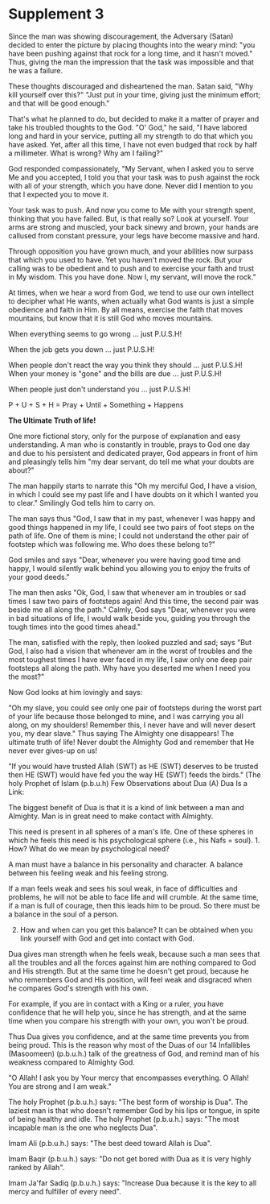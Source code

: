 Supplement 3
============

Since the man was showing discouragement, the Adversary (Satan) decided
to enter the picture by placing thoughts into the weary mind: "you have
been pushing against that rock for a long time, and it hasn't moved."
Thus, giving the man the impression that the task was impossible and
that he was a failure.

These thoughts discouraged and disheartened the man. Satan said, "Why
kill yourself over this?" "Just put in your time, giving just the
minimum effort; and that will be good enough."

That's what he planned to do, but decided to make it a matter of prayer
and take his troubled thoughts to the God. "O' God," he said, "I have
labored long and hard in your service, putting all my strength to do
that which you have asked. Yet, after all this time, I have not even
budged that rock by half a millimeter. What is wrong? Why am I
failing?"

God responded compassionately, "My Servant, when I asked you to serve
Me and you accepted, I told you that your task was to push against the
rock with all of your strength, which you have done. Never did I mention
to you that I expected you to move it.

Your task was to push. And now you come to Me with your strength spent,
thinking that you have failed. But, is that really so? Look at yourself.
Your arms are strong and muscled, your back sinewy and brown, your hands
are callused from constant pressure, your legs have become massive and
hard.

Through opposition you have grown much, and your abilities now surpass
that which you used to have. Yet you haven't moved the rock. But your
calling was to be obedient and to push and to exercise your faith and
trust in My wisdom. This you have done. Now I, my servant, will move the
rock."

At times, when we hear a word from God, we tend to use our own
intellect to decipher what He wants, when actually what God wants is
just a simple obedience and faith in Him. By all means, exercise the
faith that moves mountains, but know that it is still God who moves
mountains.

When everything seems to go wrong ... just P.U.S.H!

When the job gets you down ... just P.U.S.H!

When people don't react the way you think they should ... just P.U.S.H!
When your money is "gone" and the bills are due ... just P.U.S.H!

When people just don't understand you ... just P.U.S.H!

P + U + S + H = Pray + Until + Something + Happens


**The Ultimate Truth of life!**

One more fictional story, only for the purpose of explanation and easy
understanding. A man who is constantly in trouble, prays to God one day
and due to his persistent and dedicated prayer, God appears in front of
him and pleasingly tells him "my dear servant, do tell me what your
doubts are about?"

The man happily starts to narrate this "Oh my merciful God, I have a
vision, in which I could see my past life and I have doubts on it which
I wanted you to clear." Smilingly God tells him to carry on.

The man says thus "God, I saw that in my past, whenever I was happy and
good things happened in my life, I could see two pairs of foot steps on
the path of life. One of them is mine; I could not understand the other
pair of footstep which was following me. Who does these belong to?"

God smiles and says "Dear, whenever you were having good time and
happy, I would silently walk behind you allowing you to enjoy the fruits
of your good deeds."

The man then asks "Ok, God, I saw that whenever am in troubles or sad
times I saw two pairs of footsteps again! And this time, the second pair
was beside me all along the path." Calmly, God says "Dear, whenever you
were in bad situations of life, I would walk beside you, guiding you
through the tough times into the good times ahead."

The man, satisfied with the reply, then looked puzzled and sad; says
"But God, I also had a vision that whenever am in the worst of troubles
and the most toughest times I have ever faced in my life, I saw only one
deep pair footsteps all along the path. Why have you deserted me when I
need you the most?"

Now God looks at him lovingly and says:

"Oh my slave, you could see only one pair of footsteps during the worst
part of your life because those belonged to mine, and I was carrying you
all along, on my shoulders! Remember this, I never have and will never
desert you, my dear slave." Thus saying The Almighty one disappears! The
ultimate truth of life! Never doubt the Almighty God and remember that
He never ever gives-up on us!

"If you would have trusted Allah (SWT) as HE (SWT) deserves to be
trusted then HE (SWT) would have fed you the way HE (SWT) feeds the
birds." (The holy Prophet of Islam (p.b.u.h) Few Observations about Dua
(A) Dua Is a Link:

The biggest benefit of Dua is that it is a kind of link between a man
and Almighty. Man is in great need to make contact with Almighty.

This need is present in all spheres of a man's life. One of these
spheres in which he feels this need is his psychological sphere (i.e.,
his Nafs = soul). 1. How? What do we mean by psychological need?

A man must have a balance in his personality and character. A balance
between his feeling weak and his feeling strong.

If a man feels weak and sees his soul weak, in face of difficulties and
problems, he will not be able to face life and will crumble. At the same
time, if a man is full of courage, then this leads him to be proud. So
there must be a balance in the soul of a person.

2. How and when can you get this balance? It can be obtained when you
link yourself with God and get into contact with God.

Dua gives man strength when he feels weak, because such a man sees that
all the troubles and all the forces against him are nothing compared to
God and His strength. But at the same time he doesn't get proud, because
he who remembers God and His position, will feel weak and disgraced when
he compares God's strength with his own.

For example, if you are in contact with a King or a ruler, you have
confidence that he will help you, since he has strength, and at the same
time when you compare his strength with your own, you won't be proud.

Thus Dua gives you confidence, and at the same time prevents you from
being proud. This is the reason why most of the Duas of our 14
Infallibles (Masoomeen) (p.b.u.h.) talk of the greatness of God, and
remind man of his weakness compared to Almighty God.

"O Allah! I ask you by Your mercy that encompasses everything. O Allah!
You are strong and I am weak."

The holy Prophet (p.b.u.h.) says: "The best form of worship is Dua".
The laziest man is that who doesn't remember God by his lips or tongue,
in spite of being healthy and idle. The holy Prophet (p.b.u.h.) says:
"The most incapable man is the one who neglects Dua".

Imam Ali (p.b.u.h.) says: "The best deed toward Allah is Dua".

Imam Baqir (p.b.u.h.) says: "Do not get bored with Dua as it is very
highly ranked by Allah".

Imam Ja'far Sadiq (p.b.u.h.) says: "Increase Dua because it is the key
to all mercy and fulfiller of every need".


